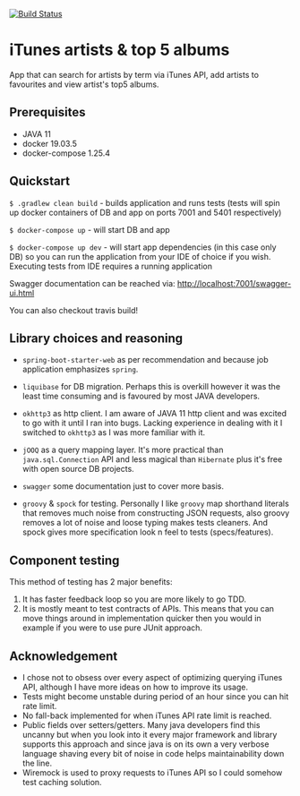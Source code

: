 [![Build Status](https://travis-ci.org/mdomasevicius/itunes-top5.svg?branch=master)](https://travis-ci.org/mdomasevicius/itunes-top5)

# iTunes artists & top 5 albums

App that can search for artists by term via iTunes API, add artists to favourites and view artist's top5 albums.

## Prerequisites

- JAVA 11
- docker 19.03.5
- docker-compose 1.25.4

## Quickstart

`$ .gradlew clean build` - builds application and runs tests (tests will spin up docker containers of DB and app on ports 7001 and 5401 respectively)  

`$ docker-compose up` - will start DB and app

`$ docker-compose up dev` - will start app dependencies (in this case only DB) so you can run the application from your IDE of choice if you wish. Executing tests from IDE requires a running application

Swagger documentation can be reached via: [http://localhost:7001/swagger-ui.html](http://localhost:7001/swagger-ui.html)

You can also checkout travis build!

## Library choices and reasoning

- `spring-boot-starter-web` as per recommendation and because job application emphasizes `spring`.
- `liquibase` for DB migration. Perhaps this is overkill however it was the least time consuming and is favoured by most JAVA developers.
- `okhttp3` as http client. I am aware of JAVA 11 http client and was excited to go with it until I ran into bugs. Lacking experience in dealing with it I switched to `okhttp3` as I was more familiar with it.
- `jOOQ` as a query mapping layer. It's more practical than `java.sql.Connection` API and less magical than `Hibernate` plus it's free with open source DB projects.
- `swagger` some documentation just to cover more basis.

- `groovy` & `spock` for testing. Personally I like `groovy` map shorthand literals that removes much noise from constructing JSON requests, also groovy removes a lot of noise and loose typing makes tests cleaners. And spock gives more specification look n feel to tests (specs/features).

## Component testing

This method of testing has 2 major benefits:
1) It has faster feedback loop so you are more likely to go TDD.
2) It is mostly meant to test contracts of APIs. This means that you can move things around in implementation quicker then you would in example if you were to use pure JUnit approach.

## Acknowledgement

- I chose not to obsess over every aspect of optimizing querying iTunes API, although I have more ideas on how to improve its usage.
- Tests might become unstable during period of an hour since you can hit rate limit.
- No fall-back implemented for when iTunes API rate limit is reached.
- Public fields over setters/getters. Many java developers find this uncanny but when you look into it every major framework and library supports this approach and since java is on its own a very verbose language shaving every bit of noise in code helps maintainability down the line.
- Wiremock is used to proxy requests to iTunes API so I could somehow test caching solution.